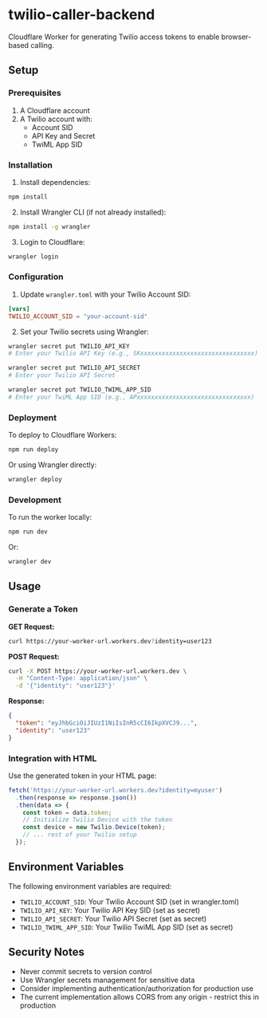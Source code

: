 # twilio-caller-backend

Cloudflare Worker for generating Twilio access tokens to enable browser-based calling.

## Setup

### Prerequisites

1. A Cloudflare account
2. A Twilio account with:
   - Account SID
   - API Key and Secret
   - TwiML App SID

### Installation

1. Install dependencies:
```bash
npm install
```

2. Install Wrangler CLI (if not already installed):
```bash
npm install -g wrangler
```

3. Login to Cloudflare:
```bash
wrangler login
```

### Configuration

1. Update `wrangler.toml` with your Twilio Account SID:
```toml
[vars]
TWILIO_ACCOUNT_SID = "your-account-sid"
```

2. Set your Twilio secrets using Wrangler:
```bash
wrangler secret put TWILIO_API_KEY
# Enter your Twilio API Key (e.g., SKxxxxxxxxxxxxxxxxxxxxxxxxxxxxxxxx)

wrangler secret put TWILIO_API_SECRET
# Enter your Twilio API Secret

wrangler secret put TWILIO_TWIML_APP_SID
# Enter your TwiML App SID (e.g., APxxxxxxxxxxxxxxxxxxxxxxxxxxxxxxxx)
```

### Deployment

To deploy to Cloudflare Workers:

```bash
npm run deploy
```

Or using Wrangler directly:
```bash
wrangler deploy
```

### Development

To run the worker locally:

```bash
npm run dev
```

Or:
```bash
wrangler dev
```

## Usage

### Generate a Token

**GET Request:**
```bash
curl https://your-worker-url.workers.dev?identity=user123
```

**POST Request:**
```bash
curl -X POST https://your-worker-url.workers.dev \
  -H "Content-Type: application/json" \
  -d '{"identity": "user123"}'
```

**Response:**
```json
{
  "token": "eyJhbGciOiJIUzI1NiIsInR5cCI6IkpXVCJ9...",
  "identity": "user123"
}
```

### Integration with HTML

Use the generated token in your HTML page:

```javascript
fetch('https://your-worker-url.workers.dev?identity=myuser')
  .then(response => response.json())
  .then(data => {
    const token = data.token;
    // Initialize Twilio Device with the token
    const device = new Twilio.Device(token);
    // ... rest of your Twilio setup
  });
```

## Environment Variables

The following environment variables are required:

- `TWILIO_ACCOUNT_SID`: Your Twilio Account SID (set in wrangler.toml)
- `TWILIO_API_KEY`: Your Twilio API Key SID (set as secret)
- `TWILIO_API_SECRET`: Your Twilio API Secret (set as secret)
- `TWILIO_TWIML_APP_SID`: Your Twilio TwiML App SID (set as secret)

## Security Notes

- Never commit secrets to version control
- Use Wrangler secrets management for sensitive data
- Consider implementing authentication/authorization for production use
- The current implementation allows CORS from any origin - restrict this in production
